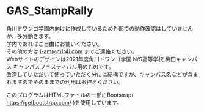 # GAS_StampRally  
  
角川ドワンゴ学園内向けに作成しているため外部での動作確認はしていませんが、多分動きます。  
学内であればご自由にお使いください。  
その他の方は i-am@m1r4i.com までご連絡ください。  
Webサイトのデザインは2021年度角川ドワンゴ学園 N/S高等学校 梅田キャンパス キャンパスフェスティバル用のものです。  
改造していただいて使っていただく分には結構ですが、キャンパス名などが含まれますのでそのままでの利用はお控えください。  
  
このプログラムはHTMLファイルの一部にBootstrap( https://getbootstrap.com/ )を使用しています。
